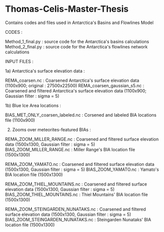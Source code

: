 # Thomas-Celis-Master-Thesis
Contains codes and files used in Antarctica's Basins and Flowlines Model


CODES : 

Method_1_final.py : source code for the Antarctica's basins calculations
Method_2_final.py : source code for the Antarctica's flowlines network calculations



INPUT FILES : 



1a) Antarctica's surface elevation data :


  REMA_coarsen.nc : Coarsened Antarctica's surface elevation data (1100x900; original : 27500x22500)
  REMA_coarsen_gaussian_s5.nc : Coarsened and filtered Antarctica's surface elevation data (1100x900; Gaussian filter : sigma = 5)
  

1b) Blue Ice Area locations : 


  BIAS_MET_ONLY_coarsen_labeled.nc : Corsened and labeled BIA locations file (1100x900)
  
  
  

 
2) Zooms over meteorites-featured BIAs :


 
  REMA_ZOOM_MILLER_RANGE.nc : Coarsened and filtered surface elevation data (1500x1300, Gaussian filter : sigma = 5)
  BIAS_ZOOM_MILLER_RANGE.nc : Miller Range's BIA location file (1500x1300)
  
  
  REMA_ZOOM_YAMATO.nc : Coarsened and filtered surface elevation data (1500x1300, Gaussian filter : sigma = 5)
  BIAS_ZOOM_YAMATO.nc : Yamato's BIA location file (1500x1300)
  
  
  REMA_ZOOM_THIEL_MOUNTAINS.nc : Coarsened and filtered surface elevation data (1500x1300, Gaussian filter : sigma = 5)
  BIAS_ZOOM_THIEL_MOUNTAINS.nc : Thiel Mountains' BIA location file (1500x1300)
  
  
  REMA_ZOOM_STEINGARDEN_NUNATAKS.nc : Coarsened and filtered surface elevation data (1500x1300, Gaussian filter : sigma = 5)
  BIAS_ZOOM_STEINGARDEN_NUNATAKS.nc : Steingarden Nunataks' BIA location file (1500x1300)
